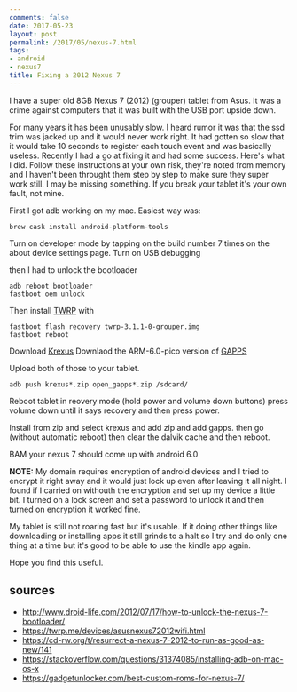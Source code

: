 ```yaml
---
comments: false
date: 2017-05-23
layout: post
permalink: /2017/05/nexus-7.html
tags:
- android
- nexus7
title: Fixing a 2012 Nexus 7
---
```


I have a super old 8GB Nexus 7 (2012) (grouper) tablet from Asus. It was a crime against computers that it was built with the USB port upside down.

For many years it has been unusably slow. I heard rumor it was that the ssd trim was jacked up and it would never work right. It had gotten so slow that it would take 10 seconds to register each touch event and was basically useless. Recently I had a go at fixing it and had some success. Here's what I did. Follow these instructions at your own risk, they're noted from memory and I haven't been throught them step by step to make sure they super work still. I may be missing something. If you break your tablet it's your own fault, not mine.

First I got adb working on my mac. Easiest way was:

```
brew cask install android-platform-tools
```

Turn on developer mode by tapping on the build number 7 times on the about device settings page.
Turn on USB debugging


then I had to unlock the bootloader

```
adb reboot bootloader
fastboot oem unlock
```

Then install [TWRP](https://dl.twrp.me/grouper/twrp-3.1.1-0-grouper.img.html) with

```
fastboot flash recovery twrp-3.1.1-0-grouper.img
fastboot reboot
```

Download [Krexus](https://forum.xda-developers.com/nexus-7/development/rom-krexus-6-0-1-t3279877)
Downlaod the ARM-6.0-pico version of [GAPPS](http://opengapps.org/)

Upload both of those to your tablet.

```
adb push krexus*.zip open_gapps*.zip /sdcard/
```

Reboot tablet in reovery mode (hold power and volume down buttons) press volume down until it says recovery and then press power.

Install from zip and select krexus and add zip and add gapps. then go (without automatic reboot) then clear the dalvik cache and then reboot.

BAM your nexus 7 should come up with android 6.0

**NOTE:** My domain requires encryption of android devices and I tried to encrypt it right away and it would just lock up even after leaving it all night. I found if I carried on withouth the encryption and set up my device a little bit. I turned on a lock screen and set a password to unlock it and then turned on encryption it worked fine.

My tablet is still not roaring fast but it's usable. If it doing other things like downloading or installing apps it still grinds to a halt so I try and do only one thing at a time but it's good to be able to use the kindle app again.

Hope you find this useful.










## sources

 * http://www.droid-life.com/2012/07/17/how-to-unlock-the-nexus-7-bootloader/
 * https://twrp.me/devices/asusnexus72012wifi.html
 * https://cd-rw.org/t/resurrect-a-nexus-7-2012-to-run-as-good-as-new/141
 * https://stackoverflow.com/questions/31374085/installing-adb-on-mac-os-x
 * https://gadgetunlocker.com/best-custom-roms-for-nexus-7/
